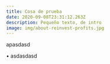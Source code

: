 ```yaml
---
title: Cosa de prueba
date: 2020-09-08T23:31:12.263Z
description: Pequeño texto, de intro
image: img/about-reinvest-profits.jpg
---
```

apasdasd



• asdasdasd